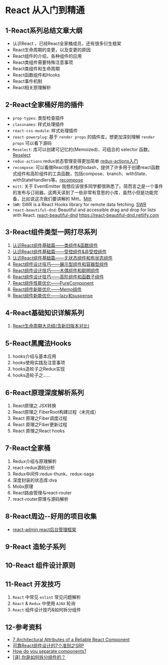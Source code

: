# React 从入门到精通

## 1-React系列总结文章大纲

* 认识React ，已经React全家桶成员，还有很多衍生框架
* React生命周期的变更，以及变更的原因
* React组件的介绍，各种组件的应用
* React类组件需要特殊注意事项
* React类组件和生命周期
* React函数组件和Hooks
* React事件机制
* React相关原理解析

## 2-React全家桶好用的插件

* `prop-types`: 类型检查插件
* `classnames`: 样式处理插件
* `react-css-module`: 样式处理插件
* `react-powerplug`: 基于 `render props` 的插件库，想更加深刻理解 `render props` 可以看下源码
* `Reselect`: 库可以创建可记忆的(Memoized)、可组合的 selector 函数。[Reselect](https://github.com/reduxjs/reselect)
* `redux-actions` redux状态管理变得更加简单 [redux-actions入门](https://juejin.im/post/5b41641ef265da0f8202126d)
* `recompose`: 可以看做React技术栈的lodash，提供了许多用于创建react函数式组件和高阶组件的工具函数，包括compose、branch、withState、withStateHandlers等。[recompose](https://github.com/acdlite/recompose)
* `mitt`: 关于 EventEmitter 我想应该很多同学都很熟悉了。简而言之是一个事件的发布与订阅器。这两天读到了一些非常有意思的小库，虽然小但是功能完备，比如说这次我们要讲解的 Mitt。[Mitt](https://github.com/developit/mitt)
* `SWR`: SWR is a React Hooks library for remote data fetching. [SWR](https://github.com/zeit/swr)
* `react-beautiful-dnd`: Beautiful and accessible drag and drop for lists with React. [react-beautiful-dnd](https://github.com/atlassian/react-beautiful-dnd) https://react-beautiful-dnd.netlify.com

## 3-React组件类型一网打尽系列

1. [认识React组件基础篇——类组件&函数组件][31]
2. [认识React组件基础篇——受控组件&非受控组件][32]
3. [认识React组件基础篇——无状态组件和有状态组件][33]
4. [React组件设计技巧——展示型组件和容器型组件][34]
5. [React组件设计技巧——木偶组件和聪明组件][35]
6. [React组件设计技巧——高阶组件和函数子组件][36]
7. [React组件性能优化——PureComponent][37]
8. [React组件新能优化——Memo组件][38]
9. [React组件新能优化——lazy和suspense][39]

## 4-React基础知识详解系列

1. [React生命周期大总结(含新旧版本对比)][41]

## 5-React黑魔法Hooks

1. hooks介绍与基本应用
1. hooks使用实践及注意事项
1. hooks造轮子之Redux实现
1. hooks造轮子之……

## 6-React原理深度解析系列

1. React原理之 JSX转换
2. React原理之 FiberRoot构建过程（未完成）
3. React 原理之Fiber调度过程
4. React 原理之Fiber更新过程
5. React 原理之React hooks

## 7-React全家桶
1. Redux介绍与原理解析
1. react-redux源码分析
1. Redux中间件:redux-thunk、redux-saga
1. 深度封装的状态库:dva
1. Mobx原理
1. React路由管理与react-router
1. react-router原理与源码解析

## 8-React周边--好用的项目收集

* [react-admin react后台管理框架][1]

[1]: https://github.com/yezihaohao/react-admin

## 9-React 造轮子系列


## 10-React 组件设计原则

## 11-React 开发技巧

1. `React` 中常见 `eslint` 常见问题解析
2. `React` & `Redux` 中使用 `AJAX` 轮询
3. `React` 组件设计技巧&如何拆分组件

## 12-参考资料

* [7 Architectural Attributes of a Reliable React Component](https://dmitripavlutin.com/7-architectural-attributes-of-a-reliable-react-component)
* [可靠React组件设计的7个准则之SRP](https://juejin.im/post/5d4acb28e51d45620771f082)
* [How do you separate components?](https://reactarmory.com/answers/how-should-i-separate-components)
* [[译] 你是如何拆分组件的？](https://juejin.im/post/59aa7f8c6fb9a024747f13b7)


[31]: https://github.com/Martin-Shao/Road-to-FullStack/blob/master/react/articles/component1.md
[32]: https://github.com/Martin-Shao/Road-to-FullStack/blob/master/react/articles/component2.md
[33]: https://github.com/Martin-Shao/Road-to-FullStack/blob/master/react/articles/component3.md
[34]: https://github.com/Martin-Shao/Road-to-FullStack/blob/master/react/articles/component4.md
[35]: https://github.com/Martin-Shao/Road-to-FullStack/blob/master/react/articles/component5.md
[36]: https://github.com/Martin-Shao/Road-to-FullStack/blob/master/react/articles/component6.md
[37]: https://github.com/Martin-Shao/Road-to-FullStack/blob/master/react/articles/component7.md
[38]: https://github.com/Martin-Shao/Road-to-FullStack/blob/master/react/articles/component8.md
[39]: https://github.com/Martin-Shao/Road-to-FullStack/blob/master/react/articles/component9.md

[41]: https://github.com/Martin-Shao/Road-to-FullStack/blob/master/react/articles/about-lifecycle.md

